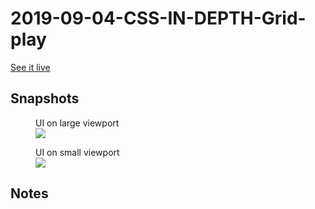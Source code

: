 # 2019-09-04-CSS-IN-DEPTH-Grid-play

[See it live](https://jfhector.github.io/cheat-sheets/code_examples/2019-09-04-CSS-IN-DEPTH-Grid-play/)

## Snapshots

<figure>
  <figcaption>UI on large viewport</figcaption>
  <img src="./snapshots/s1.png">
</figure>

<figure>
  <figcaption>UI on small viewport</figcaption>
  <img src="./snapshots/s1.png">
</figure>

## Notes

<!-- * Abc
* Abc -->
